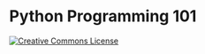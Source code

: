 # Python Programming 101

[![Creative Commons License](https://i.creativecommons.org/l/by/4.0/80x15.png)](http://creativecommons.org/licenses/by/4.0/)

